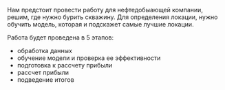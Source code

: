 

Нам предстоит провести работу для нефтедобыающей компании, решим, где нужно бурить скважину. Для определения локации, нужно обучить модель, которая и подскажет самые лучшие локации.

Работа будет проведена в 5 этапов:
- обработка данных
- обучение модели и проверка ее эффективности
- подготовка к рассчету прибыли
- рассчет прибыли
- подведение итогов

